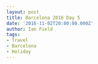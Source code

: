 ```yaml
---
layout: post
title: Barcelona 2016 Day 5
date: '2016-11-02T20:00:00.000Z'
author: Ian Field
tags:
- Travel
- Barcelona
- Holiday
---
```


